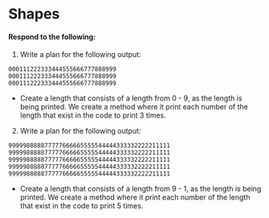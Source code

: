 # Shapes
#### Respond to the following:

1. Write a plan for the following output:
```
000111222333444555666777888999
000111222333444555666777888999
000111222333444555666777888999
```
  * Create a length that consists of a length from 0 - 9, as the length is being printed. We create a method where it print each number of the length that exist in the code to print 3 times.


2. Write a plan for the following output:
```
999998888877777666665555544444333332222211111
999998888877777666665555544444333332222211111
999998888877777666665555544444333332222211111
999998888877777666665555544444333332222211111
999998888877777666665555544444333332222211111
```
  * Create a length that consists of a length from 9 - 1, as the length is being printed. We create a method where it print each number of the length that exist in the code to print 5 times.
